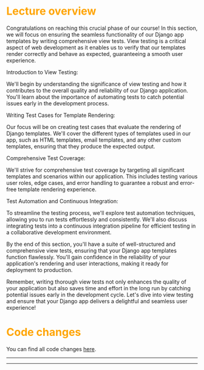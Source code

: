 # <span style="color:orange">Lecture overview</span>

Congratulations on reaching this crucial phase of our course! In this section, we will focus on ensuring the seamless functionality of our Django app templates by writing comprehensive view tests. View testing is a critical aspect of web development as it enables us to verify that our templates render correctly and behave as expected, guaranteeing a smooth user experience.

Introduction to View Testing: 

We'll begin by understanding the significance of view testing and how it contributes to the overall quality and reliability of our Django application. You'll learn about the importance of automating tests to catch potential issues early in the development process.

Writing Test Cases for Template Rendering: 

Our focus will be on creating test cases that evaluate the rendering of Django templates. We'll cover the different types of templates used in our app, such as HTML templates, email templates, and any other custom templates, ensuring that they produce the expected output.

Comprehensive Test Coverage: 

We'll strive for comprehensive test coverage by targeting all significant templates and scenarios within our application. This includes testing various user roles, edge cases, and error handling to guarantee a robust and error-free template rendering experience.

Test Automation and Continuous Integration: 

To streamline the testing process, we'll explore test automation techniques, allowing you to run tests effortlessly and consistently. We'll also discuss integrating tests into a continuous integration pipeline for efficient testing in a collaborative development environment.

By the end of this section, you'll have a suite of well-structured and comprehensive view tests, ensuring that your Django app templates function flawlessly. You'll gain confidence in the reliability of your application's rendering and user interactions, making it ready for deployment to production.

Remember, writing thorough view tests not only enhances the quality of your application but also saves time and effort in the long run by catching potential issues early in the development cycle. Let's dive into view testing and ensure that your Django app delivers a delightful and seamless user experience!

# <span style="color:orange">Code changes</span>

You can find all code changes [here](https://github.com/bobby-didcoding/build-and-deploy-dockerised-django-app-handbook/pull/19/files).


***
***